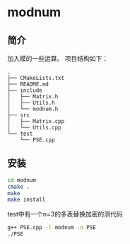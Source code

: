 # modnum

## 简介
  加入模的一些运算。
  项目结构如下：
```
.
├── CMakeLists.txt
├── README.md
├── include
│   ├── Matrix.h
│   ├── Utils.h
│   └── modnum.h
├── src
│   ├── Matrix.cpp
│   └── Utils.cpp
└── test
    └── PSE.cpp
```

## 安装
```bash
cd modnum
cmake .
make
make install
```
test中有一个n=3的多表替换加密的测代码
```bash
g++ PSE.cpp -l modnum -o PSE
./PSE
```
